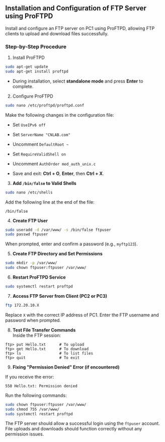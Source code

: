 
## Installation and Configuration of FTP Server using ProFTPD

Install and configure an FTP server on PC1 using ProFTPD, allowing FTP clients to upload and download files successfully.

### Step-by-Step Procedure


1. Install ProFTPD
    
```bash
sudo apt-get update
sudo apt-get install proftpd
```
    
- During installation, select **standalone mode** and press **Enter** to complete.
        
2. Configure ProFTPD
    
```bash
sudo nano /etc/proftpd/proftpd.conf
```
    
Make the following changes in the configuration file:
- Set `UseIPv6 off`
	
- Set `ServerName "CNLAB.com"`
	
- Uncomment `DefaultRoot ~`
	
- Set `RequireValidShell on`
	
- Uncomment `AuthOrder mod_auth_unix.c`
	
- Save and exit: **Ctrl + O**, **Enter**, then **Ctrl + X**.
	
3. **Add `/bin/false` to Valid Shells**
    
```bash
sudo nano /etc/shells
```
    
Add the following line at the end of the file:    
```
/bin/false
```
    
4. **Create FTP User**
    
```bash
sudo useradd -d /var/www/ -s /bin/false ftpuser
sudo passwd ftpuser
```    
When prompted, enter and confirm a password (e.g., `myftp123`).
    
5. **Create FTP Directory and Set Permissions**
    
```bash
sudo mkdir -p /var/www/
sudo chown ftpuser:ftpuser /var/www/
```
    
6. **Restart ProFTPD Service**
    
```bash
sudo systemctl restart proftpd
```
    
7. **Access FTP Server from Client (PC2 or PC3)**
    
```bash
ftp 172.20.10.X
```
Replace `X` with the correct IP address of PC1.  Enter the FTP username and password when prompted.
    
8. **Test File Transfer Commands**  
Inside the FTP session:
    
```
ftp> put Hello.txt      # To upload
ftp> get Hello.txt      # To download
ftp> ls                 # To list files
ftp> quit               # To exit
```
    
9. **Fixing "Permission Denied" Error (if encountered)**  
    
If you receive the error:
```
550 Hello.txt: Permission denied
```
    
Run the following commands:
```bash
sudo chown ftpuser:ftpuser /var/www/
sudo chmod 755 /var/www/
sudo systemctl restart proftpd
```


The FTP server should allow a successful login using the `ftpuser` account. File uploads and downloads should function correctly without any permission issues.
